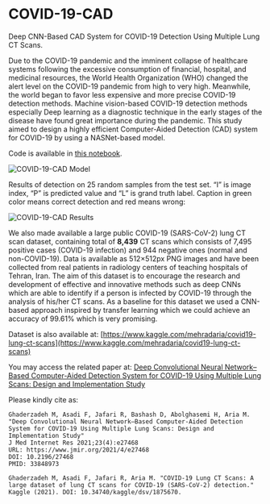 # COVID-19-CAD
Deep CNN-Based CAD System for COVID-19 Detection Using Multiple Lung CT Scans.

Due to the COVID-19  pandemic and the imminent collapse of healthcare systems following the excessive consumption of financial, hospital, and medicinal resources, the World Health Organization (WHO) changed the alert level on the COVID-19 pandemic from high to very high. Meanwhile, the world began to favor less expensive and more precise COVID-19 detection methods. Machine vision-based COVID-19 detection methods especially Deep learning as a diagnostic technique in the early stages of the disease have found great importance during the pandemic. This study aimed to design a highly efficient Computer-Aided Detection (CAD) system for COVID-19 by using a NASNet-based model.

Code is available in [this notebook](https://github.com/MehradAria/COVID-19-CAD/blob/main/Deep-COVID.ipynb).

![COVID-19-CAD Model](https://github.com/MehradAria/COVID-19-CAD/blob/main/model.png?raw=true)

Results of detection on 25 random samples from the test set. “I” is image index, “P” is predicted value and “L” is grand truth label. Caption in green color means correct detection and red means wrong:

![COVID-19-CAD Results](https://github.com/MehradAria/COVID-19-CAD/blob/main/results.png?raw=true)


We also made available a large public COVID-19 (SARS-CoV-2) lung CT scan dataset, containing total of **8,439** CT scans which consists of 7,495 positive cases (COVID-19 infection) and 944 negative ones (normal and non-COVID-19). Data is available as 512×512px PNG images and have been collected from real patients in radiology centers of teaching hospitals of Tehran, Iran. The aim of this dataset is to encourage the research and development of effective and innovative methods such as deep CNNs which are able to identify if a person is infected by COVID-19 through the analysis of his/her CT scans. As a baseline for this dataset we used a CNN-based approach inspired by transfer learning which we could achieve an accuracy of 99.61% which is very promising.

Dataset is also available at: [https://www.kaggle.com/mehradaria/covid19-lung-ct-scans](https://www.kaggle.com/mehradaria/covid19-lung-ct-scans)

You may access the related paper at: [Deep Convolutional Neural Network–Based Computer-Aided Detection System for COVID-19 Using Multiple Lung Scans: Design and Implementation Study](https://doi.org/10.2196/27468)

Please kindly cite as:

    Ghaderzadeh M, Asadi F, Jafari R, Bashash D, Abolghasemi H, Aria M. 
    "Deep Convolutional Neural Network–Based Computer-Aided Detection System for COVID-19 Using Multiple Lung Scans: Design and Implementation Study" 
    J Med Internet Res 2021;23(4):e27468
    URL: https://www.jmir.org/2021/4/e27468
    DOI: 10.2196/27468
    PMID: 33848973

`Ghaderzadeh M, Asadi F, Jafari R, Aria M.
"COVID-19 Lung CT Scans: A large dataset of lung CT scans for COVID-19 (SARS-CoV-2) detection."
Kaggle (2021). DOI: 10.34740/kaggle/dsv/1875670.`
